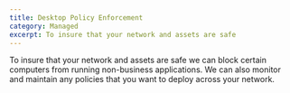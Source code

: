 ```yaml
---
title: Desktop Policy Enforcement
category: Managed
excerpt: To insure that your network and assets are safe 
---
```


To insure that your network and assets are safe we can block certain computers from running non-business applications. We can also monitor and maintain any policies that you want to deploy across your network.
 